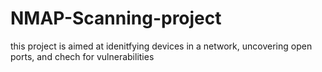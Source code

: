 # NMAP-Scanning-project
this project is aimed at idenitfying devices in a network, uncovering open ports, and chech for vulnerabilities
